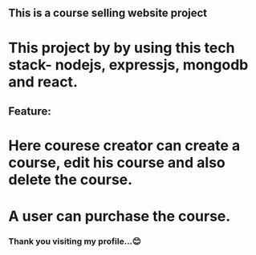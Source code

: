 ## This is a course selling website project
# This project by by using this tech stack- nodejs, expressjs, mongodb and react.
## Feature:
# Here courese creator can create a course, edit his course and also delete the course.
# A user can purchase the course.
### Thank you visiting my profile...😊
